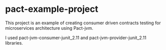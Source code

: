 # pact-example-project

This project is an example of creating consumer driven contracts testing for microservices architecture using Pact-jvm.

I used pact-jvm-consumer-junit_2.11 and pact-jvm-provider-junit_2.11 libraries.



